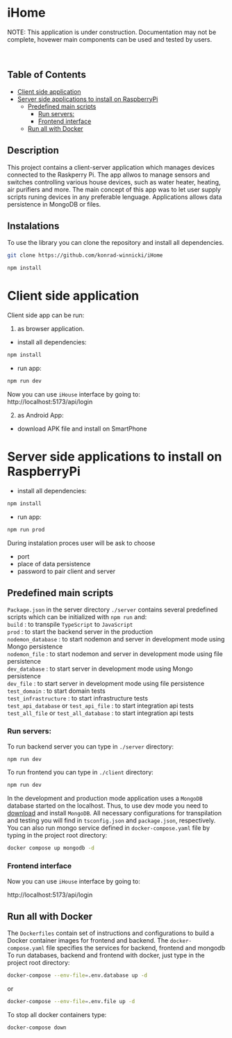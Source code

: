 <!-- omit in toc -->
# iHome

NOTE:
This application is under construction. Documentation may not be complete, hovewer main components can be used and tested by users.

<br>

<!-- omit in toc -->
## Table of Contents
- [Client side application](#client-side-application)
- [Server side applications to install on RaspberryPi](#server-side-applications-to-install-on-raspberrypi)
  - [Predefined main scripts](#predefined-main-scripts)
    - [Run servers:](#run-servers)
    - [Frontend interface](#frontend-interface)
  - [Run all with Docker](#run-all-with-docker)
## Description
This project contains a client-server application which manages devices connected to the Raskperry Pi.
The app allwos to manage sensors and switches controlling various house devices, such as water heater, heating, air purifiers and more.
The main concept of this app was to let user supply scripts runing devices in any preferable lenguage.
Applications allows data persistence in MongoDB or files.
<br>

## Instalations 
To use the library you can clone the repository and install all dependencies.

```bash
git clone https://github.com/konrad-winnicki/iHome
```

```bash
npm install
```
# Client side application
Client side app can be run:
1. as browser application. 
- install all dependencies:
```bash
npm install
```
- run app:
  
```bash
npm run dev
```
Now you can use `iHouse` interface by going to:
http://localhost:5173/api/login

2. as Android App:
- download APK file and install on SmartPhone

# Server side applications to install on RaspberryPi
- install all dependencies:
```bash
npm install
```
- run app:
  
```bash
npm run prod
```

During instalation proces user will be ask to choose
- port
- place of data persistence
- password to pair client and server


## Predefined main scripts

`Package.json` in the server directory `./server` contains several predefined scripts which can be initialized with `npm run` and:</br>
```build``` : to transpile `TypeScript` to `JavaScript` </br>
```prod``` : to start the backend server in the production </br>
```nodemon_database``` : to start nodemon and server in development mode using Mongo persistence</br>
```nodemon_file``` : to start nodemon and server in development mode using file persistence </br>
```dev_database``` : to start server in development mode using Mongo persistence</br>
```dev_file``` : to start server in development mode using file persistence </br>
```test_domain``` : to start domain tests</br>
```test_infrastructure``` : to start infrastructure tests</br>
```test_api_database``` or ```test_api_file``` : to start integration api tests</br>
```test_all_file``` or ```test_all_database``` : to start integration api tests</br>


### Run servers: 
To run backend server you can type in `./server` directory:
```bash
npm run dev
```
To run frontend you can type in `./client` directory:
```bash
npm run dev
```


In the development and production mode application uses a `MongoDB` database started on the localhost. Thus, to use dev mode you need to [download](https://www.mongodb.com/try/download/community) and install `MongoDB`. All necessary configurations for transpilation and testing you will find in `tsconfig.json` and `package.json`, respectively.
You can also run mongo service defined in `docker-compose.yaml` file by typing in the project root directory:

```bash
docker compose up mongodb -d 
```

### Frontend interface

Now you can use `iHouse` interface by going to:

http://localhost:5173/api/login

## Run all with Docker
The `Dockerfiles` contain set of instructions and configurations to build a Docker container images for frontend and backend.
The `docker-compose.yaml` file specifies the services for backend, frontend and mongodb
To run databases, backend and frontend with docker, just type in the project root directory:

```bash
docker-compose --env-file=.env.database up -d
```
or
```bash
docker-compose --env-file=.env.file up -d
```

To stop all docker containers type:
```bash
docker-compose down 
```











